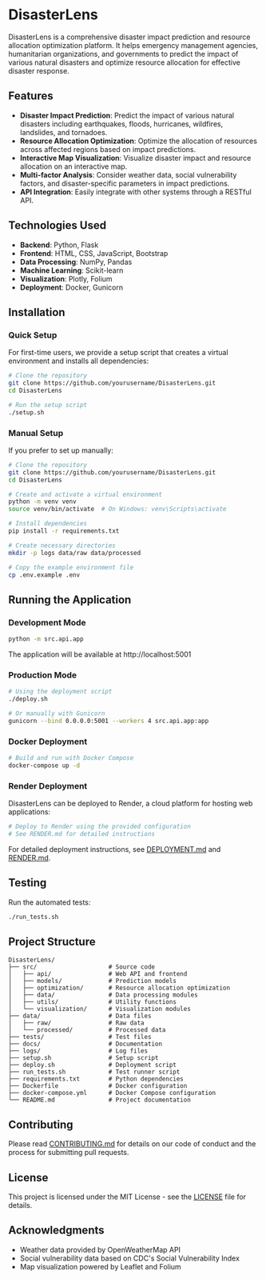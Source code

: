 # DisasterLens

DisasterLens is a comprehensive disaster impact prediction and resource allocation optimization platform. It helps emergency management agencies, humanitarian organizations, and governments to predict the impact of various natural disasters and optimize resource allocation for effective disaster response.

## Features

- **Disaster Impact Prediction**: Predict the impact of various natural disasters including earthquakes, floods, hurricanes, wildfires, landslides, and tornadoes.
- **Resource Allocation Optimization**: Optimize the allocation of resources across affected regions based on impact predictions.
- **Interactive Map Visualization**: Visualize disaster impact and resource allocation on an interactive map.
- **Multi-factor Analysis**: Consider weather data, social vulnerability factors, and disaster-specific parameters in impact predictions.
- **API Integration**: Easily integrate with other systems through a RESTful API.

## Technologies Used

- **Backend**: Python, Flask
- **Frontend**: HTML, CSS, JavaScript, Bootstrap
- **Data Processing**: NumPy, Pandas
- **Machine Learning**: Scikit-learn
- **Visualization**: Plotly, Folium
- **Deployment**: Docker, Gunicorn

## Installation

### Quick Setup

For first-time users, we provide a setup script that creates a virtual environment and installs all dependencies:

```bash
# Clone the repository
git clone https://github.com/yourusername/DisasterLens.git
cd DisasterLens

# Run the setup script
./setup.sh
```

### Manual Setup

If you prefer to set up manually:

```bash
# Clone the repository
git clone https://github.com/yourusername/DisasterLens.git
cd DisasterLens

# Create and activate a virtual environment
python -m venv venv
source venv/bin/activate  # On Windows: venv\Scripts\activate

# Install dependencies
pip install -r requirements.txt

# Create necessary directories
mkdir -p logs data/raw data/processed

# Copy the example environment file
cp .env.example .env
```

## Running the Application

### Development Mode

```bash
python -m src.api.app
```

The application will be available at http://localhost:5001

### Production Mode

```bash
# Using the deployment script
./deploy.sh

# Or manually with Gunicorn
gunicorn --bind 0.0.0.0:5001 --workers 4 src.api.app:app
```

### Docker Deployment

```bash
# Build and run with Docker Compose
docker-compose up -d
```

### Render Deployment

DisasterLens can be deployed to Render, a cloud platform for hosting web applications:

```bash
# Deploy to Render using the provided configuration
# See RENDER.md for detailed instructions
```

For detailed deployment instructions, see [DEPLOYMENT.md](DEPLOYMENT.md) and [RENDER.md](RENDER.md).

## Testing

Run the automated tests:

```bash
./run_tests.sh
```

## Project Structure

```
DisasterLens/
├── src/                    # Source code
│   ├── api/                # Web API and frontend
│   ├── models/             # Prediction models
│   ├── optimization/       # Resource allocation optimization
│   ├── data/               # Data processing modules
│   ├── utils/              # Utility functions
│   └── visualization/      # Visualization modules
├── data/                   # Data files
│   ├── raw/                # Raw data
│   └── processed/          # Processed data
├── tests/                  # Test files
├── docs/                   # Documentation
├── logs/                   # Log files
├── setup.sh                # Setup script
├── deploy.sh               # Deployment script
├── run_tests.sh            # Test runner script
├── requirements.txt        # Python dependencies
├── Dockerfile              # Docker configuration
├── docker-compose.yml      # Docker Compose configuration
└── README.md               # Project documentation
```

## Contributing

Please read [CONTRIBUTING.md](CONTRIBUTING.md) for details on our code of conduct and the process for submitting pull requests.

## License

This project is licensed under the MIT License - see the [LICENSE](LICENSE) file for details.

## Acknowledgments

- Weather data provided by OpenWeatherMap API
- Social vulnerability data based on CDC's Social Vulnerability Index
- Map visualization powered by Leaflet and Folium